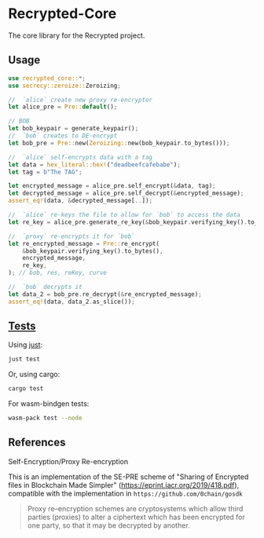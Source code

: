 # Recrypted-Core

The core library for the Recrypted project.

## Usage

```rust
use recrypted_core::*;
use secrecy::zeroize::Zeroizing;

//  `alice` create new proxy re-encryptor
let alice_pre = Pre::default();

// BOB
let bob_keypair = generate_keypair();
//  `bob` creates to DE-encrypt
let bob_pre = Pre::new(Zeroizing::new(bob_keypair.to_bytes()));

//  `alice` self-encrypts data with a tag
let data = hex_literal::hex!("deadbeefcafebabe");
let tag = b"The TAG";

let encrypted_message = alice_pre.self_encrypt(&data, tag);
let decrypted_message = alice_pre.self_decrypt(&encrypted_message);
assert_eq!(data, &decrypted_message[..]);

//  `alice` re-keys the file to allow for `bob` to access the data
let re_key = alice_pre.generate_re_key(&bob_keypair.verifying_key().to_bytes(), tag);

//  `proxy` re-encrypts it for `bob`
let re_encrypted_message = Pre::re_encrypt(
    &bob_keypair.verifying_key().to_bytes(),
    encrypted_message,
    re_key,
); // bob, res, reKey, curve

//  `bob` decrypts it
let data_2 = bob_pre.re_decrypt(&re_encrypted_message);
assert_eq!(data, data_2.as_slice());
```

## [Tests](https://doc.rust-lang.org/cargo/commands/cargo-test.html)

Using [just](https://just.systems/):

```bash
just test
```

Or, using cargo:

```bash
cargo test
```

For wasm-bindgen tests:

```bash
wasm-pack test --node
```

## References

Self-Encryption/Proxy Re-encryption

This is an implementation of the SE-PRE scheme of
"Sharing of Encrypted files in Blockchain Made Simpler" (https://eprint.iacr.org/2019/418.pdf),
compatible with the implementation in `https://github.com/0chain/gosdk`

> Proxy re–encryption schemes are cryptosystems which allow third parties (proxies) to alter a ciphertext which has been encrypted for one party, so that it may be decrypted by another.

